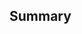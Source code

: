 <!-- Thanks for creating a Pull Request! Before you submit, please read the contributing guide at https://github.com/Azure/AppService/blob/master/CONTRIBUTING.md -->

## Summary

<!-- Provide a description of what your pull request changes. -->
